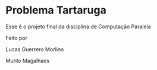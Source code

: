 # Problema Tartaruga
Esse é o projeto final da disciplina de Computação Paralela

Feito por

Lucas Guerrero Morlino

Murilo Magalhaes

